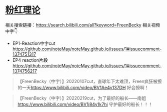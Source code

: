 # [粉红理论](https://github.com/noteMay/blog/issues/1)

相关搜索链接：<https://search.bilibili.com/all?keyword=FreenBecky>
相关视频中字👇

- EP1-Reaction中字cut https://github.com/noteMay/noteMay.github.io/issues/1#issuecomment-1374751317
- EP4 reaction片段 https://github.com/noteMay/noteMay.github.io/issues/1#issuecomment-1374756217

> 【FreenBecky（中字）】20220107cut，直球年下太难顶，Freen疯狂被撩的一天<https://www.bilibili.com/video/BV1Ae4y137DH>
好会撩啊！

> 【FreenBecky（中字）】20220219cut，为了最好的船长——南姐<https://www.bilibili.com/video/BV1j84y1k7hi>
守护最好的船长！！！